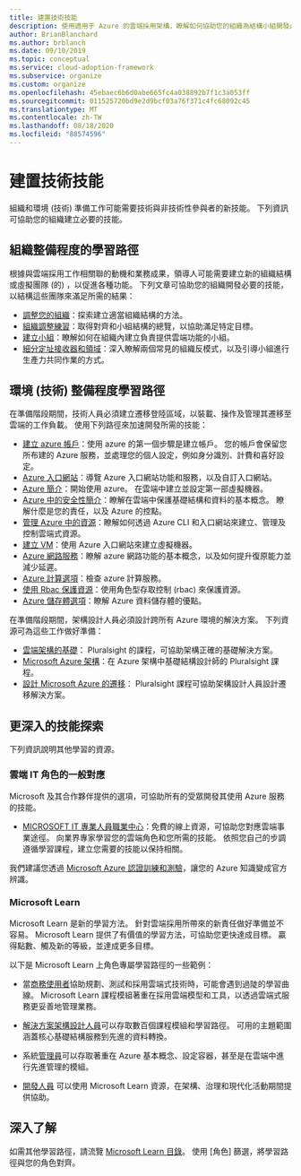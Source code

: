 ```yaml
---
title: 建置技術技能
description: 使用適用于 Azure 的雲端採用架構，瞭解如何協助您的組織為結構小組開發必要的技能，以符合所需的結果。
author: BrianBlanchard
ms.author: brblanch
ms.date: 09/10/2019
ms.topic: conceptual
ms.service: cloud-adoption-framework
ms.subservice: organize
ms.custom: organize
ms.openlocfilehash: 45ebaec6b6d0abe665fc4a038892b7f1c3a053ff
ms.sourcegitcommit: 011525720bd9e2d9bcf03a76f371c4fc68092c45
ms.translationtype: MT
ms.contentlocale: zh-TW
ms.lasthandoff: 08/18/2020
ms.locfileid: "88574596"
---
```

# <a name="build-technical-skills"></a>建置技術技能

組織和環境 (技術) 準備工作可能需要技術與非技術性參與者的新技能。 下列資訊可協助您的組織建立必要的技能。

## <a name="organizational-readiness-learning-paths"></a>組織整備程度的學習路徑

根據與雲端採用工作相關聯的動機和業務成果，領導人可能需要建立新的組織結構或虛擬團隊 (的) ，以促進各種功能。 下列文章可協助您的組織開發必要的技能，以結構這些團隊來滿足所需的結果：

- [調整您的組織](../get-started/org-alignment.md)：探索建立適當組織結構的方法。
- [組織調整練習](./index.md)：取得對齊和小組結構的總覽，以協助滿足特定目標。
- [建立小組](../get-started/help.md#establish-teams)：瞭解如何在組織內建立負責提供雲端功能的小組。
- [細分定址接收器和領域](./fiefdoms-silos.md)：深入瞭解兩個常見的組織反模式，以及引導小組進行生產力共同作業的方式。

## <a name="environmental-technical-readiness-learning-paths"></a>環境 (技術) 整備程度學習路徑

在準備階段期間，技術人員必須建立遷移登陸區域，以裝載、操作及管理其遷移至雲端的工作負載。 使用下列路徑來加速開發所需的技能：

- [建立 azure 帳戶](/learn/modules/create-an-azure-account)：使用 azure 的第一個步驟是建立帳戶。 您的帳戶會保留您所布建的 Azure 服務，並處理您的個人設定，例如身分識別、計費和喜好設定。
- [Azure 入口網站](/learn/modules/tour-azure-portal)：導覽 Azure 入口網站功能和服務，以及自訂入口網站。
- [Azure 簡介](/learn/modules/welcome-to-azure)：開始使用 azure。 在雲端中建立並設定第一部虛擬機器。
- [Azure 中的安全性簡介](/learn/modules/intro-to-security-in-azure)：瞭解在雲端中保護基礎結構和資料的基本概念。 瞭解什麼是您的責任，以及 Azure 的控點。
- [管理 Azure 中的資源](/learn/paths/manage-resources-in-azure)：瞭解如何透過 Azure CLI 和入口網站來建立、管理及控制雲端式資源。
- [建立 VM](/learn/modules/create-windows-virtual-machine-in-azure)：使用 Azure 入口網站來建立虛擬機器。
- [Azure 網路服務](/learn/modules/intro-to-azure-networking)：瞭解 azure 網路功能的基本概念，以及如何提升復原能力並減少延遲。
- [Azure 計算選項](/learn/modules/intro-to-azure-compute)：檢查 azure 計算服務。
- [使用 Rbac 保護資源](/learn/modules/secure-azure-resources-with-rbac)：使用角色型存取控制 (rbac) 來保護資源。
- [Azure 儲存體選項](/learn/modules/intro-to-data-in-azure)：瞭解 Azure 資料儲存體的優點。

在準備階段期間，架構設計人員必須設計跨所有 Azure 環境的解決方案。 下列資源可為這些工作做好準備：

- [雲端架構的基礎](https://www.pluralsight.com/courses/cloud-architecture-foundations)： Pluralsight 的課程，可協助架構正確的基礎解決方案。
- [Microsoft Azure 架構](https://www.pluralsight.com/courses/cloud-architecture-foundations)：在 Azure 架構中基礎結構設計師的 Pluralsight 課程。
- [設計 Microsoft Azure 的遷移](https://www.pluralsight.com/courses/cloud-architecture-foundations)： Pluralsight 課程可協助架構設計人員設計遷移解決方案。

## <a name="deeper-skills-exploration"></a>更深入的技能探索

下列資訊說明其他學習的資源。

### <a name="typical-mappings-of-cloud-it-roles"></a>雲端 IT 角色的一般對應

Microsoft 及其合作夥伴提供的選項，可協助所有的受眾開發其使用 Azure 服務的技能。

- [MICROSOFT IT 專業人員職業中心](https://www.microsoft.com/itpro)：免費的線上資源，可協助您對應雲端事業途徑。 向業界專家學習您的雲端角色和您所需的技能。 依照您自己的步調遵循學習課程，建立您需要的技能以保持相關。

我們建議您透過 [Microsoft Azure 認證訓練和測驗](https://www.microsoft.com/learning/certification-overview.aspx)，讓您的 Azure 知識變成官方辨識。

### <a name="microsoft-learn"></a>Microsoft Learn

Microsoft Learn 是新的學習方法。 針對雲端採用所帶來的新責任做好準備並不容易。 Microsoft Learn 提供了有價值的學習方法，可協助您更快達成目標。 贏得點數、觸及新的等級，並達成更多目標。

以下是 Microsoft Learn 上角色專屬學習路徑的一些範例：

- 當[商務使用者](/learn/browse/?roles=business-user)協助規劃、測試和採用雲端式技術時，可能會遇到過陡的學習曲線。 Microsoft Learn 課程模組著重在採用雲端模型和工具，以透過雲端式服務更妥善地管理業務。

- [解決方案架構設計人員](/learn/browse/?roles=solution-architect)可以存取數百個課程模組和學習路徑。 可用的主題範圍涵蓋核心基礎結構服務到先進的資料轉換。

- 系統[管理員](/learn/browse/?roles=administrator)可以存取著重在 Azure 基本概念、設定容器，甚至是在雲端中進行先進管理的模組。

- [開發人員](/learn/browse/?roles=developer&term=infrastructure) 可以使用 Microsoft Learn 資源，在架構、治理和現代化活動期間提供協助。

## <a name="learn-more"></a>深入了解

如需其他學習路徑，請流覽 [Microsoft Learn 目錄](/learn/browse)。 使用 [角色] 篩選，將學習路徑與您的角色對齊。
